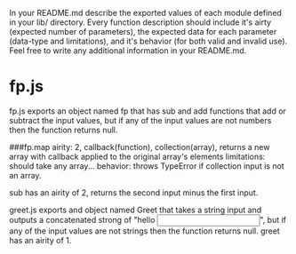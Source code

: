 In your README.md describe the exported values of each module defined in your lib/ directory. Every function description should include it's airty (expected number of parameters), the expected data for each parameter (data-type and limitations), and it's behavior (for both valid and invalid use). Feel free to write any additional information in your README.md.

# fp.js
fp.js exports an object named fp that has sub and add functions that add or subtract the input values, but if any of the input values are not numbers then the function returns null.

###fp.map
airity: 2, callback(function), collection(array), returns a new array with callback applied to the original array's elements
limitations: should take any array...
behavior: throws TypeError if collection input is not an array.

sub has an airity of 2, returns the second input minus the first input.

greet.js exports and object named Greet that takes a string input and outputs a concatenated strong of "hello <input>", but if any of the input values are not strings then the function returns null.
greet has an airity of 1.

